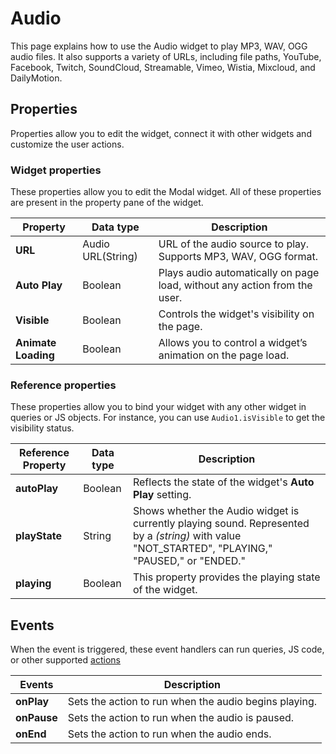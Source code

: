 # Audio

This page explains how to use the Audio widget to play MP3, WAV, OGG audio files. It also supports a variety of URLs, including file paths, YouTube, Facebook, Twitch, SoundCloud, Streamable, Vimeo, Wistia, Mixcloud, and DailyMotion. 

<VideoEmbed host="youtube" videoId="FhY6-yUixto" title="Using the Audio Widget" caption="Using the Audio Widget"/>

## Properties

Properties allow you to edit the widget, connect it with other widgets and customize the user actions.

### Widget properties

These properties allow you to edit the Modal widget. All of these properties are present in the property pane of the widget.

|  Property   | Data type |  Description                                                                                                                                                                      |
| -----------------| ------------ | -------------------------------------------------------------------------------------------------------------------------------------------------------------------------------- |
 **URL**        |   Audio URL(String)  | URL of the audio source to play. Supports MP3, WAV, OGG format.                                                                                                                                                                                                                   |
| **Auto Play**     |   Boolean   | Plays audio automatically on page load, without any action from the user.                                                                                                                                                                             |
| **Visible**       |   Boolean   | Controls the widget's visibility on the page.                                                                                     |
| **Animate Loading**  |   Boolean | Allows you to control a widget’s animation on the page load.|

### Reference properties

These properties allow you to bind your widget with any other widget in queries or JS objects. For instance, you can use `Audio1.isVisible` to get the visibility status.

| Reference Property | Data type | Description                                                                                                                                                    |
| ----------------- | ------------ | -------------------------------------------------------------------------------------------------------------------------------------------------- |
| **autoPlay**   |   Boolean  | Reflects the state of the widget's **Auto Play** setting.                                                                                 |
| **playState**  |   String  | Shows whether the Audio widget is currently playing sound. Represented by a _(string)_ with value "NOT\_STARTED", "PLAYING," "PAUSED," or "ENDED." |
| **playing**  |   Boolean  | This property provides the playing state of the widget. |

## Events

When the event is triggered, these event handlers can run queries, JS code, or other supported [actions](/reference/appsmith-framework/widget-actions)


| Events      | Description                                                                                                                       |
| ----------- | --------------------------------------------------------------------------------------------------------------------------------- |
| **onPlay**  | Sets the action to run when the audio begins playing.   |
| **onPause** | Sets the action to run when the audio is paused.    |
| **onEnd**   | Sets the action to run when the audio ends.            |
